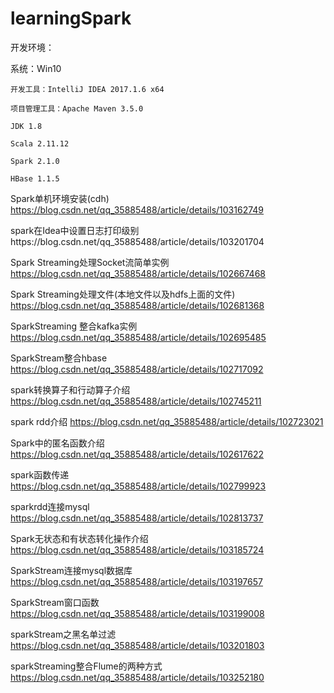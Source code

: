 # learningSpark
开发环境：
   
   系统：Win10
    
    开发工具：IntelliJ IDEA 2017.1.6 x64
    
    项目管理工具：Apache Maven 3.5.0
    
    JDK 1.8
    
    Scala 2.11.12
    
    Spark 2.1.0
    
    HBase 1.1.5
    
Spark单机环境安装(cdh) https://blog.csdn.net/qq_35885488/article/details/103162749

spark在Idea中设置日志打印级别https://blog.csdn.net/qq_35885488/article/details/103201704

Spark Streaming处理Socket流简单实例 https://blog.csdn.net/qq_35885488/article/details/102667468

Spark Streaming处理文件(本地文件以及hdfs上面的文件) https://blog.csdn.net/qq_35885488/article/details/102681368

SparkStreaming 整合kafka实例 https://blog.csdn.net/qq_35885488/article/details/102695485

SparkStream整合hbase https://blog.csdn.net/qq_35885488/article/details/102717092

spark转换算子和行动算子介绍 https://blog.csdn.net/qq_35885488/article/details/102745211

spark rdd介绍 https://blog.csdn.net/qq_35885488/article/details/102723021

Spark中的匿名函数介绍 https://blog.csdn.net/qq_35885488/article/details/102617622

spark函数传递 https://blog.csdn.net/qq_35885488/article/details/102799923

sparkrdd连接mysql https://blog.csdn.net/qq_35885488/article/details/102813737

Spark无状态和有状态转化操作介绍 https://blog.csdn.net/qq_35885488/article/details/103185724

SparkStream连接mysql数据库 https://blog.csdn.net/qq_35885488/article/details/103197657

SparkStream窗口函数 https://blog.csdn.net/qq_35885488/article/details/103199008

sparkStream之黑名单过滤 https://blog.csdn.net/qq_35885488/article/details/103201803


sparkStreaming整合Flume的两种方式 https://blog.csdn.net/qq_35885488/article/details/103252180


